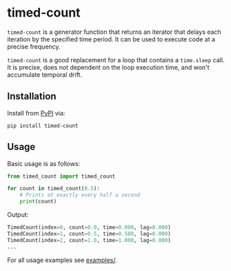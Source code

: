 # timed-count

`timed-count` is a generator function that returns an iterator that delays each iteration by the specified time period. It can be used to execute code at a precise frequency.

`timed-count` is a good replacement for a loop that contains a `time.sleep` call. It is precise, does not dependent on the loop execution time, and won't accumulate temporal drift.

## Installation

Install from [PyPI](https://pypi.org/project/timed-count/) via:

```shell
pip install timed-count
```

## Usage

Basic usage is as follows:

```python
from timed_count import timed_count

for count in timed_count(0.5):
    # Prints at exactly every half a second
    print(count)
```

Output:

```python
TimedCount(index=0, count=0.0, time=0.000, lag=0.000)
TimedCount(index=1, count=0.5, time=0.500, lag=0.000)
TimedCount(index=2, count=1.0, time=1.000, lag=0.000)
...
```
For all usage examples see [examples/](https://github.com/morefigs/timed-count/tree/main/examples).
